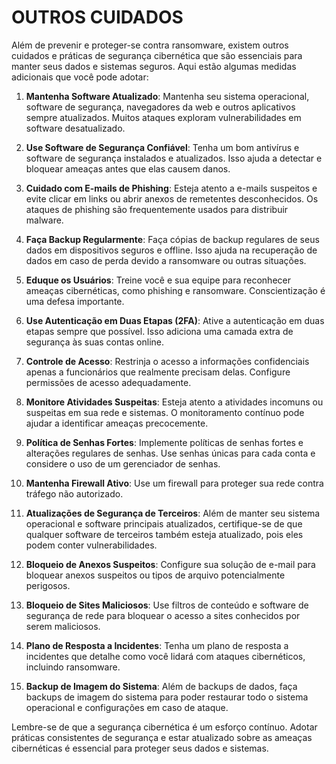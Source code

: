 # OUTROS CUIDADOS
Além de prevenir e proteger-se contra ransomware, existem outros cuidados e práticas de segurança cibernética que são essenciais para manter seus dados e sistemas seguros. Aqui estão algumas medidas adicionais que você pode adotar:

1. **Mantenha Software Atualizado**: Mantenha seu sistema operacional, software de segurança, navegadores da web e outros aplicativos sempre atualizados. Muitos ataques exploram vulnerabilidades em software desatualizado.

2. **Use Software de Segurança Confiável**: Tenha um bom antivírus e software de segurança instalados e atualizados. Isso ajuda a detectar e bloquear ameaças antes que elas causem danos.

3. **Cuidado com E-mails de Phishing**: Esteja atento a e-mails suspeitos e evite clicar em links ou abrir anexos de remetentes desconhecidos. Os ataques de phishing são frequentemente usados para distribuir malware.

4. **Faça Backup Regularmente**: Faça cópias de backup regulares de seus dados em dispositivos seguros e offline. Isso ajuda na recuperação de dados em caso de perda devido a ransomware ou outras situações.

5. **Eduque os Usuários**: Treine você e sua equipe para reconhecer ameaças cibernéticas, como phishing e ransomware. Conscientização é uma defesa importante.

6. **Use Autenticação em Duas Etapas (2FA)**: Ative a autenticação em duas etapas sempre que possível. Isso adiciona uma camada extra de segurança às suas contas online.

7. **Controle de Acesso**: Restrinja o acesso a informações confidenciais apenas a funcionários que realmente precisam delas. Configure permissões de acesso adequadamente.

8. **Monitore Atividades Suspeitas**: Esteja atento a atividades incomuns ou suspeitas em sua rede e sistemas. O monitoramento contínuo pode ajudar a identificar ameaças precocemente.

9. **Política de Senhas Fortes**: Implemente políticas de senhas fortes e alterações regulares de senhas. Use senhas únicas para cada conta e considere o uso de um gerenciador de senhas.

10. **Mantenha Firewall Ativo**: Use um firewall para proteger sua rede contra tráfego não autorizado.

11. **Atualizações de Segurança de Terceiros**: Além de manter seu sistema operacional e software principais atualizados, certifique-se de que qualquer software de terceiros também esteja atualizado, pois eles podem conter vulnerabilidades.

12. **Bloqueio de Anexos Suspeitos**: Configure sua solução de e-mail para bloquear anexos suspeitos ou tipos de arquivo potencialmente perigosos.

13. **Bloqueio de Sites Maliciosos**: Use filtros de conteúdo e software de segurança de rede para bloquear o acesso a sites conhecidos por serem maliciosos.

14. **Plano de Resposta a Incidentes**: Tenha um plano de resposta a incidentes que detalhe como você lidará com ataques cibernéticos, incluindo ransomware.

15. **Backup de Imagem do Sistema**: Além de backups de dados, faça backups de imagem do sistema para poder restaurar todo o sistema operacional e configurações em caso de ataque.

Lembre-se de que a segurança cibernética é um esforço contínuo. Adotar práticas consistentes de segurança e estar atualizado sobre as ameaças cibernéticas é essencial para proteger seus dados e sistemas.